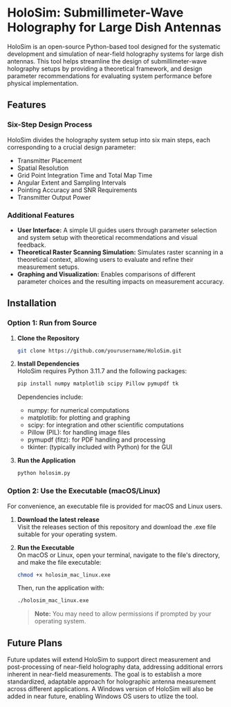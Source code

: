 # HoloSim: Submillimeter-Wave Holography for Large Dish Antennas

HoloSim is an open-source Python-based tool designed for the systematic development and simulation of near-field holography systems for large dish antennas. This tool helps streamline the design of submillimeter-wave holography setups by providing a theoretical framework, and design parameter recommendations for evaluating system performance before physical implementation.

## Features

### Six-Step Design Process
HoloSim divides the holography system setup into six main steps, each corresponding to a crucial design parameter:
- Transmitter Placement
- Spatial Resolution
- Grid Point Integration Time and Total Map Time
- Angular Extent and Sampling Intervals
- Pointing Accuracy and SNR Requirements
- Transmitter Output Power

### Additional Features
- **User Interface:** A simple UI guides users through parameter selection and system setup with theoretical recommendations and visual feedback.
- **Theoretical Raster Scanning Simulation:** Simulates raster scanning in a theoretical context, allowing users to evaluate and refine their measurement setups.
- **Graphing and Visualization:** Enables comparisons of different parameter choices and the resulting impacts on measurement accuracy.

## Installation

### Option 1: Run from Source

1. **Clone the Repository**
   ```bash
   git clone https://github.com/yourusername/HoloSim.git
   ```

2. **Install Dependencies**  
   HoloSim requires Python 3.11.7 and the following packages:
   ```bash
   pip install numpy matplotlib scipy Pillow pymupdf tk
   ```
   Dependencies include:
   - numpy: for numerical computations
   - matplotlib: for plotting and graphing
   - scipy: for integration and other scientific computations
   - Pillow (PIL): for handling image files
   - pymupdf (fitz): for PDF handling and processing
   - tkinter: (typically included with Python) for the GUI

3. **Run the Application**
   ```bash
   python holosim.py
   ```

### Option 2: Use the Executable (macOS/Linux)

For convenience, an executable file is provided for macOS and Linux users.

1. **Download the latest release**  
   Visit the releases section of this repository and download the .exe file suitable for your operating system.

2. **Run the Executable**  
   On macOS or Linux, open your terminal, navigate to the file's directory, and make the file executable:
   ```bash
   chmod +x holosim_mac_linux.exe
   ```
   
   Then, run the application with:
   ```bash
   ./holosim_mac_linux.exe
   ```

   > **Note:** You may need to allow permissions if prompted by your operating system.

## Future Plans

Future updates will extend HoloSim to support direct measurement and post-processing of near-field holography data, addressing additional errors inherent in near-field measurements. The goal is to establish a more standardized, adaptable approach for holographic antenna measurement across different applications. A Windows version of HoloSim will also be added in near future, enabling Windows OS users to utlize the tool.  
